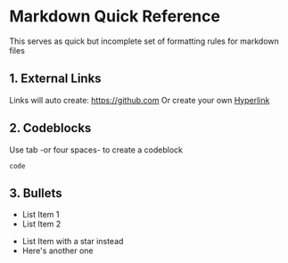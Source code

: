 # Markdown Quick Reference
This serves as quick but incomplete set of formatting rules for markdown files

## 1. External Links

Links will auto create: https://github.com
Or create your own [Hyperlink](https://github.com)

## 2. Codeblocks

Use tab -or four spaces- to create a codeblock

    code
    
## 3. Bullets

+   List Item 1
+   List Item 2

*   List Item with a star instead
*   Here's another one
